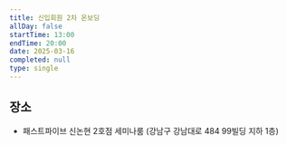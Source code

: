 ```yaml
---
title: 신입회원 2차 온보딩
allDay: false
startTime: 13:00
endTime: 20:00
date: 2025-03-16
completed: null
type: single
---
```

## 장소
- 패스트파이브 신논현 2호점 세미나룸 (강남구 강남대로 484 99빌딩 지하 1층)